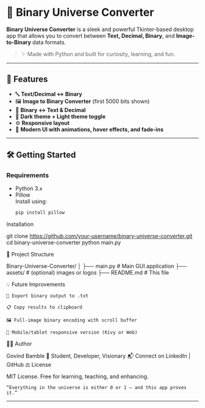 # 🧠 Binary Universe Converter

**Binary Universe Converter** is a sleek and powerful Tkinter-based desktop app that allows you to convert between **Text, Decimal, Binary**, and **Image-to-Binary** data formats.

> ✨ Made with Python and built for curiosity, learning, and fun.

---

## 🔧 Features

- 🔤 **Text/Decimal ↔ Binary**
- 🖼️ **Image to Binary Converter** (first 5000 bits shown)
- 📎 **Binary ↔ Text & Decimal**
- 🎨 **Dark theme + Light theme toggle**
- ⚙️ **Responsive layout**
- 🌈 **Modern UI with animations, hover effects, and fade-ins**

---

## 🛠️ Getting Started

### Requirements

- Python 3.x
- Pillow  
  Install using:
  ```bash
  pip install pillow

Installation

git clone https://github.com/your-username/binary-universe-converter.git
cd binary-universe-converter
python main.py

📁 Project Structure

Binary-Universe-Converter/
│
├── main.py              # Main GUI application
├── assets/              # (optional) images or logos
├── README.md            # This file

💡 Future Improvements

    📝 Export binary output to .txt

    📋 Copy results to clipboard

    🖼️ Full-image binary encoding with scroll buffer

    📱 Mobile/tablet responsive version (Kivy or Web)

🧑‍💻 Author

Govind Bamble
🚀 Student, Developer, Visionary
📬 Connect on LinkedIn | GitHub
⚖️ License

MIT License.
Free for learning, teaching, and enhancing.

    “Everything in the universe is either 0 or 1 – and this app proves it.”


---

